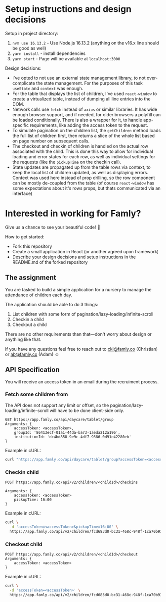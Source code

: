 # Setup instructions and design decisions

Setup in project directory:

1. `nvm use 16.13.2` - Use Node.js 16.13.2 (anything on the v16.x line should be good as well)
2. `yarn install` - install dependencies
3. `yarn start` - Page will be available at `localhost:3000`

Design decisions:

- I've opted to not use an external state management library, to not over-complicate the state management. For the purposes of this task `useState` and `context` was enough.
- For the table that displays the list of children, I've used `react-window` to create a virtualized table, instead of dumping all line entries into the DOM.
- Network calls use `fetch` instead of `axios` or similar libraries. It has wide enough browser support, and if needed, for older browsers a polyfill can be loaded conditionally. There is also a wrapper for it, to handle app-specific requirements, like adding the access token to the request.
- To simulate pagination on the children list, the `getChildren` method loads the full list of children first, then returns a slice of the whole list based on page number on subsequent calls.
- The checkout and checkin of children is handled on the actual row associated with the child. This is done this way to allow for individual loading and error states for each row, as well as individual settings for the requests (like the `pickupTime` on the checkin call).
- State updates are propagated up from the table rows via context, to keep the local list of children updated, as well as displaying errors. Context was used here instead of prop drilling, so the row component can be mostly de-coupled from the table (of course `react-window` has some expectations about it's rows props, but thats communicated via an interface)

# Interested in working for Famly?

Give us a chance to see your beautiful code! 🤩

How to get started:

- Fork this repository
- Create a small application in React (or another agreed upon framework)
- Describe your design decisions and setup instructions in the README.md of the forked repository

## The assignment

You are tasked to build a simple application for a nursery to manage the attendance of children each day.

The application should be able to do 3 things:

1. List children with some form of pagination/lazy-loading/infinite-scroll
2. Checkin a child
3. Checkout a child

There are no other requirements than that—don't worry about design or anything like that.

If you have any questions feel free to reach out to ckl@famly.co (Christian) or ab@famly.co (Adam) ☺️

## API Specification

You will receive an access token in an email during the recruiment process.

### Fetch some children from

The API does not support any limit or offset, so the pagination/lazy-loading/infinite-scroll will have to be done client-side only.

```
GET https://app.famly.co/api/daycare/tablet/group
Arguments: {
	accessToken: <accessToken>,
	groupId: '86413ecf-01a1-44da-ba73-1aeda212a196',
	institutionId: 'dc4bd858-9e9c-4df7-9386-0d91e42280eb'
}
```

Example in cURL:

```bash
curl "https://app.famly.co/api/daycare/tablet/group?accessToken=<accessToken>&groupId=86413ecf-01a1-44da-ba73-1aeda212a196&institutionId=dc4bd858-9e9c-4df7-9386-0d91e42280eb"
```

### Checkin child

```
POST https://app.famly.co/api/v2/children/<childId>/checkins

Arguments: {
	accessToken: <accessToken>
	pickupTime: 16:00
}
```

Example in cURL:

```bash
curl \
  -d 'accessToken=<accessToken>&pickupTime=16:00' \
  https://app.famly.co/api/v2/children/fcd683d0-bc31-468c-948f-1ca70b91439d/checkins
```

### Checkout child

```
POST https://app.famly.co/api/v2/children/<childId>/checkout
Arguments: {
	accessToken: <accessToken>
}
```

Example in cURL:

```bash
curl \
  -d 'accessToken=<accessToken>' \
  https://app.famly.co/api/v2/children/fcd683d0-bc31-468c-948f-1ca70b91439d/checkout
```
